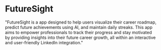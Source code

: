 # FutureSight
"FutureSight is a app designed to help users visualize their career roadmap, predict future achievements using AI, and maintain daily streaks. This app aims to empower professionals to track their progress and stay motivated by providing insights into their future career growth, all within an interactive and user-friendly LinkedIn integration."
